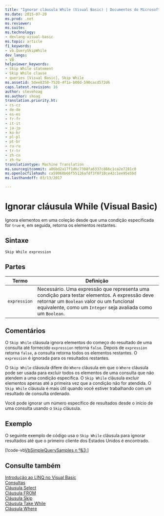 ```yaml
---
title: "Ignorar cláusula While (Visual Basic) | Documentos do Microsoft"
ms.date: 2015-07-20
ms.prod: .net
ms.reviewer: 
ms.suite: 
ms.technology:
- devlang-visual-basic
ms.topic: article
f1_keywords:
- vb.QuerySkipWhile
dev_langs:
- VB
helpviewer_keywords:
- Skip While statement
- Skip While clause
- queries [Visual Basic], Skip While
ms.assetid: 5dee8350-7520-4f1a-b00d-590cacd572d6
caps.latest.revision: 16
author: stevehoag
ms.author: shoag
translation.priority.ht:
- cs-cz
- de-de
- es-es
- fr-fr
- it-it
- ja-jp
- ko-kr
- pl-pl
- pt-br
- ru-ru
- tr-tr
- zh-cn
- zh-tw
translationtype: Machine Translation
ms.sourcegitcommit: a06bd2a17f1d6c7308fa6337c866c1ca2e7281c0
ms.openlocfilehash: ca59068b66f55126afdf3f0718ce42c1ee95e5bd
ms.lasthandoff: 03/13/2017

---
```

# <a name="skip-while-clause-visual-basic"></a>Ignorar cláusula While (Visual Basic)
Ignora elementos em uma coleção desde que uma condição especificada for `true` e, em seguida, retorna os elementos restantes.  
  
## <a name="syntax"></a>Sintaxe  
  
```  
Skip While expression  
```  
  
## <a name="parts"></a>Partes  
  
|Termo|Definição|  
|---|---|  
|`expression`|Necessário. Uma expressão que representa uma condição para testar elementos. A expressão deve retornar um `Boolean` valor ou um funcional equivalente, como um `Integer` seja avaliada como um `Boolean`.|  
  
## <a name="remarks"></a>Comentários  
 O `Skip While` cláusula ignora elementos do começo do resultado de uma consulta até fornecido `expression` retorna `false`. Depois de `expression` retorna `false`, a consulta retorna todos os elementos restantes. O `expression` é ignorada para os resultados restantes.  
  
 O `Skip While` cláusula difere do `Where` cláusula em que o `Where` cláusula pode ser usada para excluir todos os elementos de uma consulta que não atendem a uma condição específica. O `Skip While` cláusula excluir elementos apenas até a primeira vez que a condição não for atendida. O `Skip While` cláusula é mais útil quando você estiver trabalhando com um resultado de consulta ordenado.  
  
 Você pode ignorar um número específico de resultados desde o início de uma consulta usando o `Skip` cláusula.  
  
## <a name="example"></a>Exemplo  
 O seguinte exemplo de código usa o `Skip While` cláusula para ignorar resultados até que o primeiro cliente dos Estados Unidos é encontrado.  
  
 [!code-vb[VbSimpleQuerySamples n º&3;](../../../visual-basic/language-reference/queries/codesnippet/VisualBasic/skip-while-clause_1.vb)]  
  
## <a name="see-also"></a>Consulte também  
 [Introdução ao LINQ no Visual Basic](../../../visual-basic/programming-guide/language-features/linq/introduction-to-linq.md)   
 [Consultas](../../../visual-basic/language-reference/queries/queries.md)   
 [Cláusula Select](../../../visual-basic/language-reference/queries/select-clause.md)   
 [Cláusula FROM](../../../visual-basic/language-reference/queries/from-clause.md)   
 [Cláusula Skip](../../../visual-basic/language-reference/queries/skip-clause.md)   
 [Cláusula Take While](../../../visual-basic/language-reference/queries/take-while-clause.md)   
 [Cláusula Where](../../../visual-basic/language-reference/queries/where-clause.md)
